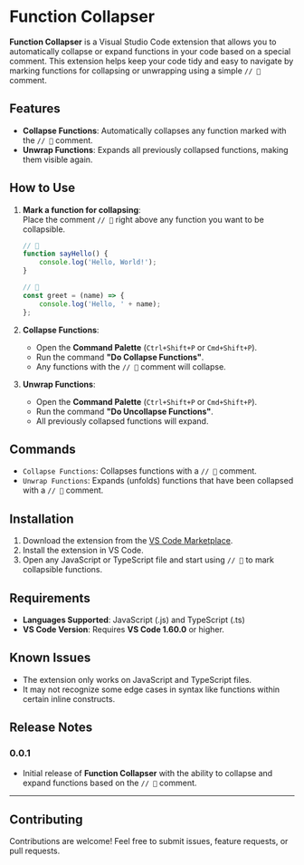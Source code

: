 # Function Collapser

**Function Collapser** is a Visual Studio Code extension that allows you to automatically collapse or expand functions in your code based on a special comment. This extension helps keep your code tidy and easy to navigate by marking functions for collapsing or unwrapping using a simple `// 📂` comment.

## Features

- **Collapse Functions**: Automatically collapses any function marked with the `// 📂` comment.
- **Unwrap Functions**: Expands all previously collapsed functions, making them visible again.

## How to Use

1. **Mark a function for collapsing**:  
   Place the comment `// 📂` right above any function you want to be collapsible.

   ```javascript
   // 📂
   function sayHello() {
       console.log('Hello, World!');
   }

   // 📂
   const greet = (name) => {
       console.log('Hello, ' + name);
   };
   ```

2. **Collapse Functions**:  
   - Open the **Command Palette** (`Ctrl+Shift+P` or `Cmd+Shift+P`).
   - Run the command **"Do Collapse Functions"**.
   - Any functions with the `// 📂` comment will collapse.

3. **Unwrap Functions**:  
   - Open the **Command Palette** (`Ctrl+Shift+P` or `Cmd+Shift+P`).
   - Run the command **"Do Uncollapse Functions"**.
   - All previously collapsed functions will expand.

## Commands

- `Collapse Functions`: Collapses functions with a `// 📂` comment.
- `Unwrap Functions`: Expands (unfolds) functions that have been collapsed with a `// 📂` comment.

## Installation

1. Download the extension from the [VS Code Marketplace](https://marketplace.visualstudio.com/).
2. Install the extension in VS Code.
3. Open any JavaScript or TypeScript file and start using `// 📂` to mark collapsible functions.

## Requirements

- **Languages Supported**: JavaScript (.js) and TypeScript (.ts)
- **VS Code Version**: Requires **VS Code 1.60.0** or higher.

## Known Issues

- The extension only works on JavaScript and TypeScript files.
- It may not recognize some edge cases in syntax like functions within certain inline constructs.

## Release Notes

### 0.0.1

- Initial release of **Function Collapser** with the ability to collapse and expand functions based on the `// 📂` comment.

---

## Contributing

Contributions are welcome! Feel free to submit issues, feature requests, or pull requests.